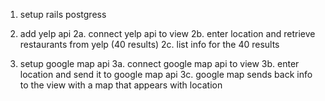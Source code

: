 1. setup rails postgress

2. add yelp api
  2a. connect yelp api to view
  2b. enter location and retrieve restaurants from yelp (40 results)
  2c. list info for the 40 results

3. setup google map api
  3a. connect google map api to view
  3b. enter location and send it to google map api
  3c. google map sends back info to the view with a map that appears with location

